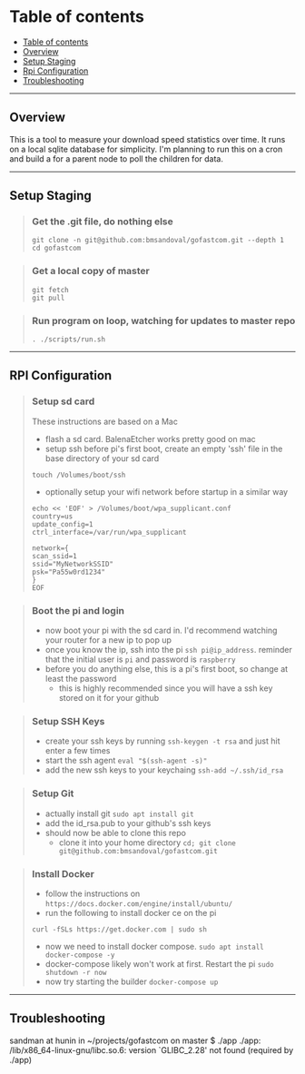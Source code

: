 Table of contents
=================
   * [Table of contents](#table-of-contents)
   * [Overview](#overview)
   * [Setup Staging](#setup-staging)
   * [Rpi Configuration](#rpi-configuration)
   * [Troubleshooting](#troubleshooting)
   
------------------------------------------------------------------------
## Overview
This is a tool to measure your download speed statistics over time. It runs on a local sqlite database for simplicity.
I'm planning to run this on a cron and build a for a parent node to poll the children for data.

------------------------------------------------------------------------
## Setup Staging
>### Get the .git file, do nothing else
>```
>git clone -n git@github.com:bmsandoval/gofastcom.git --depth 1
>cd gofastcom
>```

>### Get a local copy of master
>```
>git fetch
>git pull
>```

>### Run program on loop, watching for updates to master repo
>```
>. ./scripts/run.sh
>```

------------------------------------------------------------------------
## RPI Configuration
>### Setup sd card
>These instructions are based on a Mac
>* flash a sd card. BalenaEtcher works pretty good on mac
>* setup ssh before pi's first boot, create an empty 'ssh' file in the base directory of your sd card
>```
>touch /Volumes/boot/ssh
>```
>* optionally setup your wifi network before startup in a similar way
>```
>echo << 'EOF' > /Volumes/boot/wpa_supplicant.conf
>country=us
>update_config=1
>ctrl_interface=/var/run/wpa_supplicant
>
>network={
> scan_ssid=1
> ssid="MyNetworkSSID"
> psk="Pa55w0rd1234"
>}
>EOF
>```

>### Boot the pi and login
>* now boot your pi with the sd card in. I'd recommend watching your router for a new ip to pop up
>* once you know the ip, ssh into the pi `ssh pi@ip_address`. reminder that the initial user is `pi` and password is `raspberry`
>* before you do anything else, this is a pi's first boot, so change at least the password
>   * this is highly recommended since you will have a ssh key stored on it for your github

>### Setup SSH Keys
>* create your ssh keys by running `ssh-keygen -t rsa` and just hit enter a few times
>* start the ssh agent `eval "$(ssh-agent -s)"`
>* add the new ssh keys to your keychaing `ssh-add ~/.ssh/id_rsa`

>### Setup Git
>* actually install git `sudo apt install git`
>* add the id_rsa.pub to your github's ssh keys
>* should now be able to clone this repo
>   * clone it into your home directory `cd; git clone git@github.com:bmsandoval/gofastcom.git`

>### Install Docker
>* follow the instructions on `https://docs.docker.com/engine/install/ubuntu/`
>* run the following to install docker ce on the pi
>```
>curl -fSLs https://get.docker.com | sudo sh
>```
>* now we need to install docker compose. `sudo apt install docker-compose -y`
>* docker-compose likely won't work at first. Restart the pi `sudo shutdown -r now`
>* now try starting the builder `docker-compose up`

------------------------------------------------------------------------
## Troubleshooting
sandman at hunin in ~/projects/gofastcom on master
$ ./app
./app: /lib/x86_64-linux-gnu/libc.so.6: version `GLIBC_2.28' not found (required by ./app)